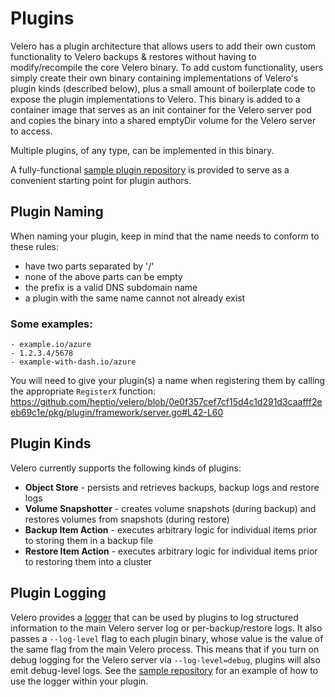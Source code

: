 # Plugins

Velero has a plugin architecture that allows users to add their own custom functionality to Velero backups & restores without having to modify/recompile the core Velero binary. To add custom functionality, users simply create their own binary containing implementations of Velero's plugin kinds (described below), plus a small amount of boilerplate code to expose the plugin implementations to Velero. This binary is added to a container image that serves as an init container for the Velero server pod and copies the binary into a shared emptyDir volume for the Velero server to access.

Multiple plugins, of any type,  can be implemented in this binary.

A fully-functional [sample plugin repository][1] is provided to serve as a convenient starting point for plugin authors.

## Plugin Naming

When naming your plugin, keep in mind that the name needs to conform to these rules:
- have two parts separated by '/'
- none of the above parts can be empty
- the prefix is a valid DNS subdomain name
- a plugin with the same name cannot not already exist

### Some examples:
```
- example.io/azure
- 1.2.3.4/5678
- example-with-dash.io/azure
```

You will need to give your plugin(s) a name when registering them by calling the appropriate `RegisterX` function: <https://github.com/heptio/velero/blob/0e0f357cef7cf15d4c1d291d3caafff2eeb69c1e/pkg/plugin/framework/server.go#L42-L60>

## Plugin Kinds

Velero currently supports the following kinds of plugins:

- **Object Store** - persists and retrieves backups, backup logs and restore logs
- **Volume Snapshotter** - creates volume snapshots (during backup) and restores volumes from snapshots (during restore)
- **Backup Item Action** - executes arbitrary logic for individual items prior to storing them in a backup file
- **Restore Item Action** - executes arbitrary logic for individual items prior to restoring them into a cluster

## Plugin Logging

Velero provides a [logger][2] that can be used by plugins to log structured information to the main Velero server log or 
per-backup/restore logs. It also passes a `--log-level` flag to each plugin binary, whose value is the value of the same 
flag from the main Velero process. This means that if you turn on debug logging for the Velero server via `--log-level=debug`, 
plugins will also emit debug-level logs. See the [sample repository][1] for an example of how to use the logger within your plugin.



[1]: https://github.com/heptio/velero-plugin-example
[2]: https://github.com/heptio/velero/blob/master/pkg/plugin/logger.go
